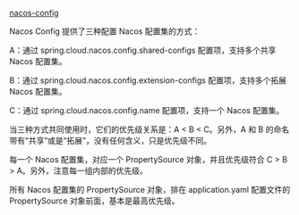 [nacos-config](https://www.iocoder.cn/Spring-Cloud-Alibaba/Nacos-Config/)


Nacos Config 提供了三种配置 Nacos 配置集的方式：

A：通过 spring.cloud.nacos.config.shared-configs 配置项，支持多个共享 Nacos 配置集。

B：通过 spring.cloud.nacos.config.extension-configs 配置项，支持多个拓展 Nacos 配置集。

C：通过 spring.cloud.nacos.config.name 配置项，支持一个 Nacos 配置集。

当三种方式共同使用时，它们的优先级关系是：A < B < C。另外，A 和 B 的命名带有“共享”或是“拓展”，没有任何含义，只是优先级不同。

每一个 Nacos 配置集，对应一个 PropertySource 对象，并且优先级符合 C > B > A。另外，注意每一组内部的优先级。

所有 Nacos 配置集的 PropertySource 对象，排在 application.yaml 配置文件的 PropertySource 对象前面，基本是最高优先级。




